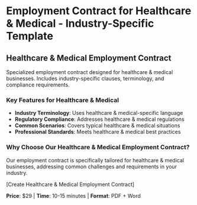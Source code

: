 # Employment Contract for Healthcare & Medical - Industry-Specific Template

## Healthcare & Medical Employment Contract

Specialized employment contract designed for healthcare & medical businesses. Includes industry-specific clauses, terminology, and compliance requirements.

### Key Features for Healthcare & Medical

- **Industry Terminology**: Uses healthcare & medical-specific language
- **Regulatory Compliance**: Addresses healthcare & medical regulations
- **Common Scenarios**: Covers typical healthcare & medical situations
- **Professional Standards**: Meets healthcare & medical best practices

### Why Choose Our Healthcare & Medical Employment Contract?

Our employment contract is specifically tailored for healthcare & medical businesses, addressing common challenges and requirements in your industry.

[Create Healthcare & Medical Employment Contract]

**Price**: $29 | **Time**: 10-15 minutes | **Format**: PDF + Word
